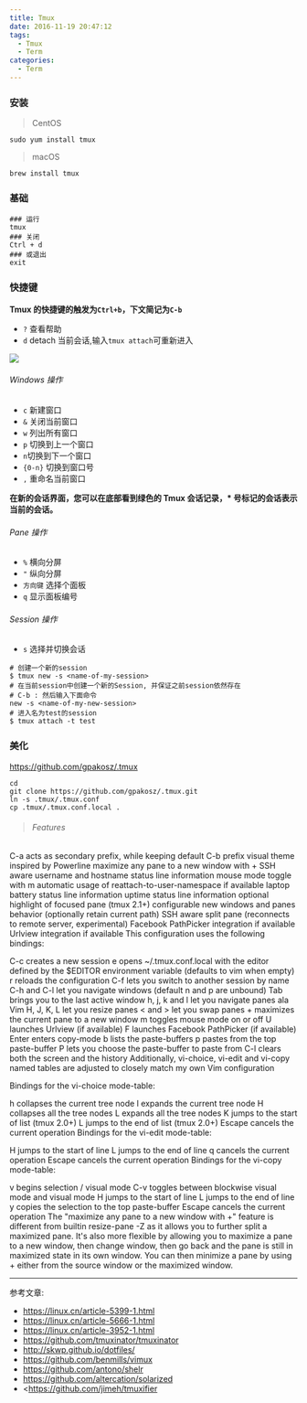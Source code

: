 ```yaml
---
title: Tmux
date: 2016-11-19 20:47:12
tags:
  - Tmux
  - Term
categories:
  - Term
---
```


### 安装

> CentOS

```shell
sudo yum install tmux
```

> macOS

```shell
brew install tmux
```

### 基础

```shell
### 运行
tmux
### 关闭
Ctrl + d
### 或退出
exit
```

### 快捷键

**Tmux 的快捷键的触发为`Ctrl+b`，下文简记为`C-b`**

<!-- more -->

- `?` 查看帮助
- `d` detach 当前会话,输入`tmux attach`可重新进入

![](http://ww1.sinaimg.cn/large/006tKfTcly1femc4u97z4j31kw0qwe84.jpg)

###### Windows 操作

- `c` 新建窗口
- `&` 关闭当前窗口
- `w` 列出所有窗口
- `p` 切换到上一个窗口
- `n`切换到下一个窗口
- `{0-n}` 切换到窗口号
- `,` 重命名当前窗口

**在新的会话界面，您可以在底部看到绿色的 Tmux 会话记录，\* 号标记的会话表示当前的会话。**

###### Pane 操作

- `%` 横向分屏
- `"` 纵向分屏
- `方向键` 选择个面板
- `q` 显示面板编号

###### Session 操作

- `s` 选择并切换会话

```shell
# 创建一个新的session
$ tmux new -s <name-of-my-session>
# 在当前session中创建一个新的Session, 并保证之前session依然存在
# C-b : 然后输入下面命令
new -s <name-of-my-new-session>
# 进入名为test的session
$ tmux attach -t test
```

### 美化

<https://github.com/gpakosz/.tmux>

```shell
cd
git clone https://github.com/gpakosz/.tmux.git
ln -s .tmux/.tmux.conf
cp .tmux/.tmux.conf.local .
```

> ###### Features

C-a acts as secondary prefix, while keeping default C-b prefix
visual theme inspired by Powerline
maximize any pane to a new window with <prefix> +
SSH aware username and hostname status line information
mouse mode toggle with <prefix> m
automatic usage of reattach-to-user-namespace if available
laptop battery status line information
uptime status line information
optional highlight of focused pane (tmux 2.1+)
configurable new windows and panes behavior (optionally retain current path)
SSH aware split pane (reconnects to remote server, experimental)
Facebook PathPicker integration if available
Urlview integration if available
This configuration uses the following bindings:

<prefix> C-c creates a new session
<prefix> e opens ~/.tmux.conf.local with the editor defined by the \$EDITOR environment variable (defaults to vim when empty)
<prefix> r reloads the configuration
<prefix> C-f lets you switch to another session by name
<prefix> C-h and <prefix> C-l let you navigate windows (default <prefix> n and <prefix> p are unbound)
<prefix> Tab brings you to the last active window
<prefix> h, <prefix> j, <prefix> k and <prefix> l let you navigate panes ala Vim
<prefix> H, <prefix> J, <prefix> K, <prefix> L let you resize panes
<prefix> < and <prefix> > let you swap panes
<prefix> + maximizes the current pane to a new window
<prefix> m toggles mouse mode on or off
<prefix> U launches Urlview (if available)
<prefix> F launches Facebook PathPicker (if available)
<prefix> Enter enters copy-mode
<prefix> b lists the paste-buffers
<prefix> p pastes from the top paste-buffer
<prefix> P lets you choose the paste-buffer to paste from
C-l clears both the screen and the history
Additionally, vi-choice, vi-edit and vi-copy named tables are adjusted to closely match my own Vim configuration

Bindings for the vi-choice mode-table:

h collapses the current tree node
l expands the current tree node
H collapses all the tree nodes
L expands all the tree nodes
K jumps to the start of list (tmux 2.0+)
L jumps to the end of list (tmux 2.0+)
Escape cancels the current operation
Bindings for the vi-edit mode-table:

H jumps to the start of line
L jumps to the end of line
q cancels the current operation
Escape cancels the current operation
Bindings for the vi-copy mode-table:

v begins selection / visual mode
C-v toggles between blockwise visual mode and visual mode
H jumps to the start of line
L jumps to the end of line
y copies the selection to the top paste-buffer
Escape cancels the current operation
The "maximize any pane to a new window with <prefix> +" feature is different from builtin resize-pane -Z as it allows you to further split a maximized pane. It's also more flexible by allowing you to maximize a pane to a new window, then change window, then go back and the pane is still in maximized state in its own window. You can then minimize a pane by using <prefix> + either from the source window or the maximized window.

---

参考文章:

- <https://linux.cn/article-5399-1.html>
- <https://linux.cn/article-5666-1.html>
- <https://linux.cn/article-3952-1.html>
- <https://github.com/tmuxinator/tmuxinator>
- <http://skwp.github.io/dotfiles/>
- <https://github.com/benmills/vimux>
- <https://github.com/antono/shelr>
- <https://github.com/altercation/solarized>
- <https://github.com/jimeh/tmuxifier
